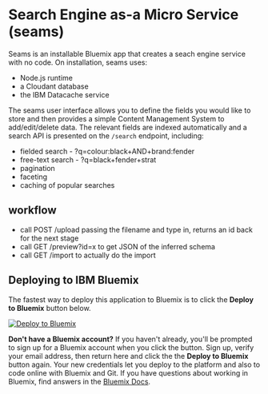 # Search Engine as-a Micro Service (seams)

Seams is an installable Bluemix app that creates a seach engine service with no code. On installation, seams uses:

* Node.js runtime
* a Cloudant database
* the IBM Datacache service

The seams user interface allows you to define the fields you would like to store and then provides a simple Content 
Management System to add/edit/delete data. The relevant fields are indexed automatically and a search API is presented 
on the `/search` endpoint, including:

* fielded search - ?q=colour:black+AND+brand:fender
* free-text search - ?q=black+fender+strat
* pagination 
* faceting
* caching of popular searches

## workflow

* call POST /upload passing the filename and type in, returns an id back for the next stage
* call GET /preview?id=x to get JSON of the inferred schema
* call GET /import to actually do the import

## Deploying to IBM Bluemix

The fastest way to deploy this application to Bluemix is to click the **Deploy to Bluemix** button below.

[![Deploy to Bluemix](https://bluemix.net/deploy/button_x2.png)](https://bluemix.net/deploy?repository=https://github.com/ibm-cds-labs/seams)

**Don't have a Bluemix account?** If you haven't already, you'll be prompted to sign up for a Bluemix account when you click the button.  Sign up, verify your email address, then return here and click the the **Deploy to Bluemix** button again. Your new credentials let you deploy to the platform and also to code online with Bluemix and Git. If you have questions about working in Bluemix, find answers in the [Bluemix Docs](https://www.ng.bluemix.net/docs/).